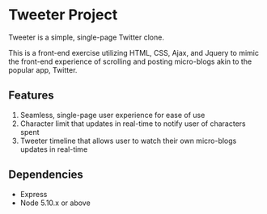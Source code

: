 # Tweeter Project

Tweeter is a simple, single-page Twitter clone.

This is a front-end exercise utilizing HTML, CSS, Ajax, and Jquery to mimic the front-end experience of scrolling and posting micro-blogs akin to the popular app, Twitter.



## Features

1. Seamless, single-page user experience for ease of use
2. Character limit that updates in real-time to notify user of characters spent
3. Tweeter timeline that allows user to watch their own micro-blogs updates in real-time

## Dependencies

- Express
- Node 5.10.x or above
